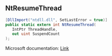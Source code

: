 ## NtResumeThread

```csharp
[DllImport("ntdll.dll", SetLastError = true)]
public static extern int NtResumeThread(
   IntPtr ThreadHandle,
   out uint SuspendCount
);
```

Microsoft documentation: [Link](http://undocumented.ntinternals.net/UserMode/Undocumented%20Functions/NT%20Objects/Thread/NtResumeThread.html)
